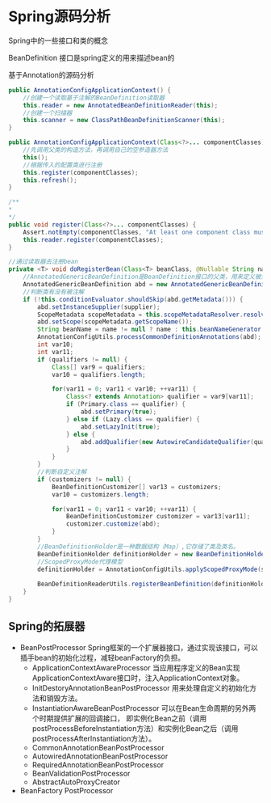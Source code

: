 # Spring源码分析

Spring中的一些接口和类的概念

BeanDefinition 接口是spring定义的用来描述bean的

基于Annotation的源码分析

```java
public AnnotationConfigApplicationContext() {
    //创建一个读取基于注解的BeanDefinition读取器
    this.reader = new AnnotatedBeanDefinitionReader(this);
    //创建一个扫描器
    this.scanner = new ClassPathBeanDefinitionScanner(this);
}
```

```java
public AnnotationConfigApplicationContext(Class<?>... componentClasses) {
    //先调用父类的构造方法，再调用自己的空参造器方法
    this();
    //根据传入的配置类进行注册
    this.register(componentClasses);
    this.refresh();
}
```

```java
/**
*
*/
public void register(Class<?>... componentClasses) {
    Assert.notEmpty(componentClasses, "At least one component class must be specified");
    this.reader.register(componentClasses);
}
```

```java
//通过读取器去注册bean
private <T> void doRegisterBean(Class<T> beanClass, @Nullable String name, @Nullable Class<? extends Annotation>[] qualifiers, @Nullable Supplier<T> supplier, @Nullable BeanDefinitionCustomizer[] customizers) {
    //AnnotatedGenericBeanDefinition是BeanDefinition接口的父类，用来定义被注解的bean
    AnnotatedGenericBeanDefinition abd = new AnnotatedGenericBeanDefinition(beanClass);
    //判断类有没有被注解
    if (!this.conditionEvaluator.shouldSkip(abd.getMetadata())) {
        abd.setInstanceSupplier(supplier);
        ScopeMetadata scopeMetadata = this.scopeMetadataResolver.resolveScopeMetadata(abd);
        abd.setScope(scopeMetadata.getScopeName());
        String beanName = name != null ? name : this.beanNameGenerator.generateBeanName(abd, this.registry);
        AnnotationConfigUtils.processCommonDefinitionAnnotations(abd);
        int var10;
        int var11;
        if (qualifiers != null) {
            Class[] var9 = qualifiers;
            var10 = qualifiers.length;

            for(var11 = 0; var11 < var10; ++var11) {
                Class<? extends Annotation> qualifier = var9[var11];
                if (Primary.class == qualifier) {
                    abd.setPrimary(true);
                } else if (Lazy.class == qualifier) {
                    abd.setLazyInit(true);
                } else {
                    abd.addQualifier(new AutowireCandidateQualifier(qualifier));
                }
            }
        }
		//判断自定义注解
        if (customizers != null) {
            BeanDefinitionCustomizer[] var13 = customizers;
            var10 = customizers.length;

            for(var11 = 0; var11 < var10; ++var11) {
                BeanDefinitionCustomizer customizer = var13[var11];
                customizer.customize(abd);
            }
        }
		//BeanDefinitionHolder是一种数据结构（Map）,它存储了类及类名。
        BeanDefinitionHolder definitionHolder = new BeanDefinitionHolder(abd, beanName);
        //ScopedProxyMode代理模型
        definitionHolder = AnnotationConfigUtils.applyScopedProxyMode(scopeMetadata, definitionHolder, this.registry);
        
        BeanDefinitionReaderUtils.registerBeanDefinition(definitionHolder, this.registry);
    }
}
```

## Spring的拓展器 

- BeanPostProcessor	Spring框架的一个扩展器接口，通过实现该接口，可以插手bean的初始化过程，减轻beanFactory的负担。 
  - ApplicationContextAwareProcessor	当应用程序定义的Bean实现ApplicationContextAware接口时，注入ApplicationContext对象。
  -  InitDestoryAnnotationBeanPostProcessor	用来处理自定义的初始化方法和销毁方法。
  - InstantiationAwareBeanPostProcessor     可以在Bean生命周期的另外两个时期提供扩展的回调接口， 即实例化Bean之前（调用postProcessBeforeInstantiation方法）和实例化Bean之后（调用postProcessAfterInstantiation方法）。
  - CommonAnnotationBeanPostProcessor
  - AutowiredAnnotationBeanPostProcessor
  - RequiredAnnotationBeanPostProcessor
  - BeanValidationPostProcessor
  - AbstractAutoProxyCreator
- BeanFactory  PostProcessor	